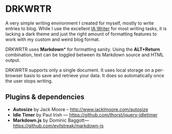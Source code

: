 DRKWRTR
=======

A very simple writing environment I created for myself, mostly to write entries to blog. While I use the excellent [IA Writer](http://www.iawriter.com/mac/) for most writing tasks, it is lacking a dark theme and just the right amount of formatting features to work with my custom and weird blog format.

DRKWRTR uses **Markdown*** for formatting sanity. Using the **ALT+Return** combination, text can be toggled between its Markdown source and HTML output.

DRKWRTR supports only a single document. It uses local storage on a per-browser basis to save and retrieve your data. It does so automatically once the user stops writing.

## Plugins & dependencies
* **Autosize** by Jack Moore – http://www.jacklmoore.com/autosize
* **Idle Timer** by Paul Irish — https://github.com/thorst/jquery-idletimer
* **Markdown.js** by Dominic Baggott— https://github.com/evilstreak/markdown-js

